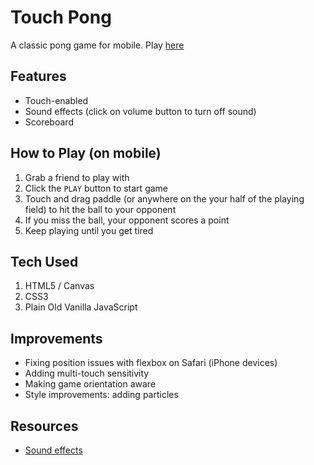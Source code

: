 # Touch Pong
A classic pong game for mobile. Play [here](https://sdchang1120.github.io/pong-mobile)

## Features
- Touch-enabled
- Sound effects (click on volume button to turn off sound)
- Scoreboard

## How to Play (on mobile)
1. Grab a friend to play with
2. Click the `PLAY` button to start game
3. Touch and drag paddle (or anywhere on the your half of the playing field) to hit the ball to your opponent
4. If you miss the ball, your opponent scores a point
5. Keep playing until you get tired

## Tech Used
1. HTML5 / Canvas
2. CSS3
3. Plain Old Vanilla JavaScript

## Improvements
- Fixing position issues with flexbox on Safari (iPhone devices)
- Adding multi-touch sensitivity
- Making game orientation aware
- Style improvements: adding particles

## Resources
- [Sound effects](http://www.freesound.org)
